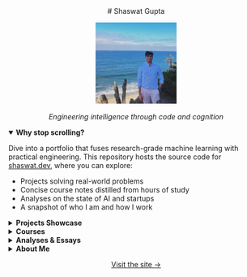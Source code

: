 <div style="text-align: center;">
# Shaswat Gupta
</div>
<p align="center">
  <img src="assets/images/profile.png" alt="Shaswat Gupta" width="160" />
</p>
<p align="center">
  <em>Engineering intelligence through code and cognition</em>
</p>

<details open>
<summary><strong>Why stop scrolling?</strong></summary>
<p>
Dive into a portfolio that fuses research-grade machine learning with practical engineering. This repository hosts the source code for <a href="https://shaswat.dev">shaswat.dev</a>, where you can explore:
</p>
<ul>
  <li>Projects solving real-world problems</li>
  <li>Concise course notes distilled from hours of study</li>
  <li>Analyses on the state of AI and startups</li>
  <li>A snapshot of who I am and how I work</li>
</ul>
</details>

<details>
<summary><strong>Projects Showcase</strong></summary>
<p>View the full collection under <a href="/projects/">/projects/</a>.</p>
<table>
  <tr>
    <td><img src="assets/images/projects/hpc.jpg" alt="Project" width="180"></td>
    <td><strong>PyRecover</strong> – Distributed checkpointing &amp; job management for SLURM clusters.</td>
  </tr>
  <tr>
    <td><img src="assets/images/projects/latent.jpg" alt="Project" width="180"></td>
    <td><strong>Neural Latent Representations</strong> – Exploring the hidden spaces within deep models.</td>
  </tr>
</table>
</details>

<details>
<summary><strong>Courses</strong></summary>
<p>Notes and mini-guides written while teaching myself and others.</p>
<table>
  <tr>
    <td><img src="assets/images/courses/python.jpeg" alt="Python" width="160"></td>
    <td><strong>Engineering with Python</strong> – Best practices for real-world software.</td>
  </tr>
  <tr>
    <td><img src="assets/images/courses/pytorch.jpeg" alt="PyTorch" width="160"></td>
    <td><strong>PyTorch Deep Learning</strong> – Hands-on neural network design.</td>
  </tr>
</table>
</details>

<details>
<summary><strong>Analyses &amp; Essays</strong></summary>
<p>Sharp takes on AI trends and the startup ecosystem.</p>
<ul>
  <li><a href="/analyses/ai_ecosystem/">AI at the Helm</a> – Signals from the Stanford AI Index.</li>
  <li><a href="/analyses/swiss-startup-ecosystem/">Swiss Startup Ecosystem</a> – Lessons from Europe&apos;s innovation hub.</li>
</ul>
</details>

<details>
<summary><strong>About Me</strong></summary>
<p>
Rank 1 graduate from IIT Bombay and MSc from ETH Zürich. I&apos;ve built ML systems that saved millions, collaborated across finance and healthcare, and earned recognition from Mensa International. Want the full story? <a href="/cv/">See my CV</a>.
</p>
</details>

<p align="center">
  <a href="https://shaswat.dev">Visit the site →</a>
</p>
